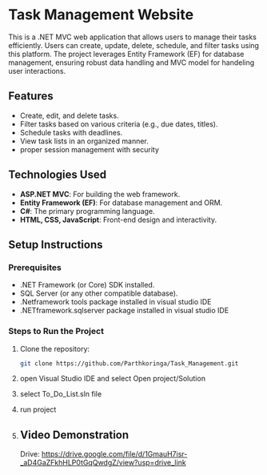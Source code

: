 # Task Management Website
This is a .NET MVC web application that allows users to manage their tasks efficiently. Users can create, update, delete, schedule, and filter tasks using this platform. The project leverages Entity Framework (EF) for database management, ensuring robust data handling and MVC model for handeling user interactions.

## Features
- Create, edit, and delete tasks.
- Filter tasks based on various criteria (e.g., due dates, titles).
- Schedule tasks with deadlines.
- View task lists in an organized manner.
- proper session management with security

## Technologies Used
- **ASP.NET MVC**: For building the web framework.
- **Entity Framework (EF)**: For database management and ORM.
- **C#**: The primary programming language.
- **HTML, CSS, JavaScript**: Front-end design and interactivity.

## Setup Instructions
### Prerequisites
- .NET Framework (or Core) SDK installed.
- SQL Server (or any other compatible database).
- .Netframework tools package installed in visual studio IDE
- .NETframework.sqlserver package installed in visual studio IDE

### Steps to Run the Project
1. Clone the repository:
   ```bash
   git clone https://github.com/Parthkoringa/Task_Management.git
2. open Visual Studio IDE and select Open project/Solution
3. select To_Do_List.sln file
4. run project

5. ## Video Demonstration
   Drive: https://drive.google.com/file/d/1GmauH7isr-_aD4GaZFkhHLP0tGqQwdgZ/view?usp=drive_link
